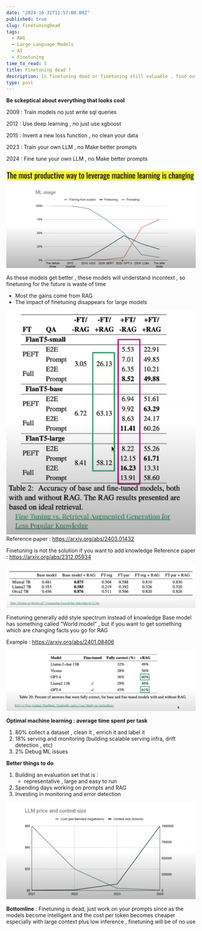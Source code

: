 ```yaml
---
date: "2024-10-31T11:57:00.00Z"
published: true
slug: FinetuningDead
tags:
  - RAG
  - Large Language Models
  - AI
  - Finetuning
time_to_read: 5
title: Finetuning dead ?
description: Is finetuning dead or finetuning still valuable , find out in this blog post
type: post
---
```


**Be sckeptical about everything that looks cool**

2009 : Train models no just write sql queries

2012 : Use deep learning , no just use xgboost

2015 : Invent a new loss function , no clean your data

2023 : Train your own LLM , no Make better prompts

2024 : Fine tune your own LLM , no Make better prompts

![MLUsage](../../public/images/MLUsage.png)

As these models get better , these models will understand incontext , so finetuning for the future is waste of time

- Most the gains come from RAG
- The impact of finetuning disappears for large models

![FineTuning Vs RAG](../../public/images/finetunevsrag.png)
Reference paper : https://arxiv.org/abs/2403.01432

Finetuning is not the solution if you want to add knowledge
Reference paper : https://arxiv.org/abs/2312.05934

![FineTuning Vs RAG](../../public/images/finetunevsrag1.png)

Finetuning generally add style spectrum instead of knowledge
Base model has something called "World model" , but if you want to get something which are changing facts you go for RAG

Example : https://arxiv.org/abs/2401.08406

![FineTuning Vs RAG](../../public/images/finetunevsrag2.png)

**Optimal machine learning : average time spent per task**

1. 80% collect a dataset , clean it , enrich it and label it
2. 18% serving and monitoring (building scalable serving infra, drift detection , etc)
3. 2% Debug ML issues

**Better things to do**

1. Building an evaluation set that is :
   - representative , large and easy to run
2. Spending days working on prompts and RAG
3. Investing in monitoring and error detection

![LLM price and context size](../../public/images/costtokens.png)

**Bottomline** : Finetuning is dead, just work on your prompts since as the models become intelligent and the cost per token becomes cheaper especially with large context plus low inference , finetuning will be of no use
